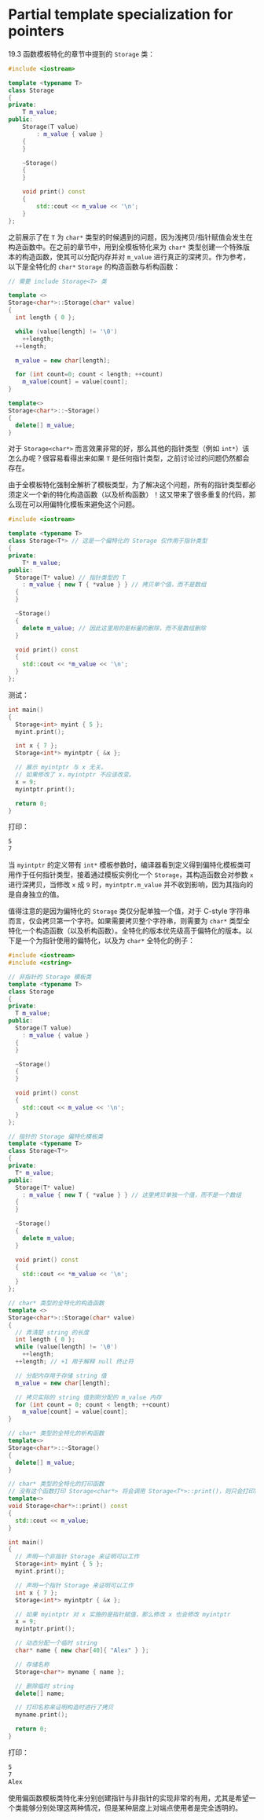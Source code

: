 # Partial template specialization for pointers

19.3 函数模板特化的章节中提到的 `Storage` 类：

```cpp
#include <iostream>

template <typename T>
class Storage
{
private:
    T m_value;
public:
    Storage(T value)
        : m_value { value }
    {
    }

    ~Storage()
    {
    }

    void print() const
    {
        std::cout << m_value << '\n';
    }
};
```

之前展示了在 `T` 为 `char*` 类型的时候遇到的问题，因为浅拷贝/指针赋值会发生在构造函数中。在之前的章节中，用到全模板特化来为 `char*` 类型创建一个特殊版本的构造函数，使其可以分配内存并对 `m_value` 进行真正的深拷贝。作为参考，以下是全特化的 `char*` `Storage` 的构造函数与析构函数：

```cpp
// 需要 include Storage<T> 类

template <>
Storage<char*>::Storage(char* value)
{
  int length { 0 };

  while (value[length] != '\0')
    ++length;
  ++length;

  m_value = new char[length];

  for (int count=0; count < length; ++count)
    m_value[count] = value[count];
}

template<>
Storage<char*>::~Storage()
{
  delete[] m_value;
}
```

对于 `Storage<char*>` 而言效果非常的好，那么其他的指针类型（例如 `int*`）该怎么办呢？很容易看得出来如果 `T` 是任何指针类型，之前讨论过的问题仍然都会存在。

由于全模板特化强制全解析了模板类型，为了解决这个问题，所有的指针类型都必须定义一个新的特化构造函数（以及析构函数）！这又带来了很多重复的代码，那么现在可以用偏特化模板来避免这个问题。

```cpp
#include <iostream>

template <typename T>
class Storage<T*> // 这是一个偏特化的 Storage 仅作用于指针类型
{
private:
    T* m_value;
public:
  Storage(T* value) // 指针类型的 T
    : m_value { new T { *value } } // 拷贝单个值，而不是数组
  {
  }

  ~Storage()
  {
    delete m_value; // 因此这里用的是标量的删除，而不是数组删除
  }

  void print() const
  {
    std::cout << *m_value << '\n';
  }
};
```

测试：

```cpp
int main()
{
  Storage<int> myint { 5 };
  myint.print();

  int x { 7 };
  Storage<int*> myintptr { &x };

  // 展示 myintptr 与 x 无关。
  // 如果修改了 x，myintptr 不应该改变。
  x = 9;
  myintptr.print();

  return 0;
}
```

打印：

```txt
5
7
```

当 `myintptr` 的定义带有 `int*` 模板参数时，编译器看到定义得到偏特化模板类可用作于任何指针类型，接着通过模板实例化一个 `Storage`，其构造函数会对参数 `x` 进行深拷贝，当修改 `x` 成 `9` 时，`myintptr.m_value` 并不收到影响，因为其指向的是自身独立的值。

值得注意的是因为偏特化的 `Storage` 类仅分配单独一个值，对于 C-style 字符串而言，仅会拷贝第一个字符。如果需要拷贝整个字符串，则需要为 `char*` 类型全特化一个构造函数（以及析构函数）。全特化的版本优先级高于偏特化的版本。以下是一个为指针使用的偏特化，以及为 `char*` 全特化的例子：

```cpp
#include <iostream>
#include <cstring>

// 非指针的 Storage 模板类
template <typename T>
class Storage
{
private:
  T m_value;
public:
  Storage(T value)
    : m_value { value }
  {
  }

  ~Storage()
  {
  }

  void print() const
  {
    std::cout << m_value << '\n';
  }
};

// 指针的 Storage 偏特化模板类
template <typename T>
class Storage<T*>
{
private:
  T* m_value;
public:
  Storage(T* value)
    : m_value { new T { *value } } // 这里拷贝单独一个值，而不是一个数组
  {
  }

  ~Storage()
  {
    delete m_value;
  }

  void print() const
  {
    std::cout << *m_value << '\n';
  }
};

// char* 类型的全特化的构造函数
template <>
Storage<char*>::Storage(char* value)
{
  // 弄清楚 string 的长度
  int length { 0 };
  while (value[length] != '\0')
    ++length;
  ++length; // +1 用于解释 null 终止符

  // 分配内存用于存储 string 值
  m_value = new char[length];

  // 拷贝实际的 string 值到刚分配的 m_value 内存
  for (int count = 0; count < length; ++count)
    m_value[count] = value[count];
}

// char* 类型的全特化的析构函数
template<>
Storage<char*>::~Storage()
{
  delete[] m_value;
}

// char* 类型的全特化的打印函数
// 没有这个函数打印 Storage<char*> 将会调用 Storage<T*>::print()，则只会打印第一个字符
template<>
void Storage<char*>::print() const
{
  std::cout << m_value;
}

int main()
{
  // 声明一个非指针 Storage 来证明可以工作
  Storage<int> myint { 5 };
  myint.print();

  // 声明一个指针 Storage 来证明可以工作
  int x { 7 };
  Storage<int*> myintptr { &x };

  // 如果 myintptr 对 x 实施的是指针赋值，那么修改 x 也会修改 myintptr
  x = 9;
  myintptr.print();

  // 动态分配一个临时 string
  char* name { new char[40]{ "Alex" } };

  // 存储名称
  Storage<char*> myname { name };

  // 删除临时 string
  delete[] name;

  // 打印名称来证明构造时进行了拷贝
  myname.print();

  return 0;
}
```

打印：

```txt
5
7
Alex
```

使用偏函数模板类特化来分别创建指针与非指针的实现非常的有用，尤其是希望一个类能够分别处理这两种情况，但是某种层度上对端点使用者是完全透明的。
